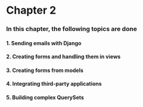 #  Chapter 2
### In this chapter, the following topics are done <br/>

#### 1. Sending emails with Django 
#### 2. Creating forms and handling them in views
#### 3. Creating forms from models
#### 4. Integrating third-party applications
#### 5. Building complex QuerySets


    